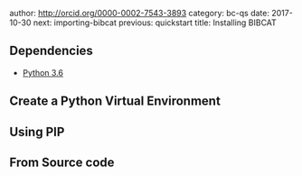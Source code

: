 author: http://orcid.org/0000-0002-7543-3893
category: bc-qs
date: 2017-10-30
next: importing-bibcat
previous: quickstart
title: Installing BIBCAT

## Dependencies
*  [Python 3.6][PY36]

## Create a Python Virtual Environment

## Using PIP

## From Source code

[PY36]: https://www.python.org/downloads/release/python-363/

